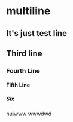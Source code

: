 # multiline
## It's just test line
## Third line
### Fourth Line
#### Fifth Line
##### Six
huiwww
wwwdwd
